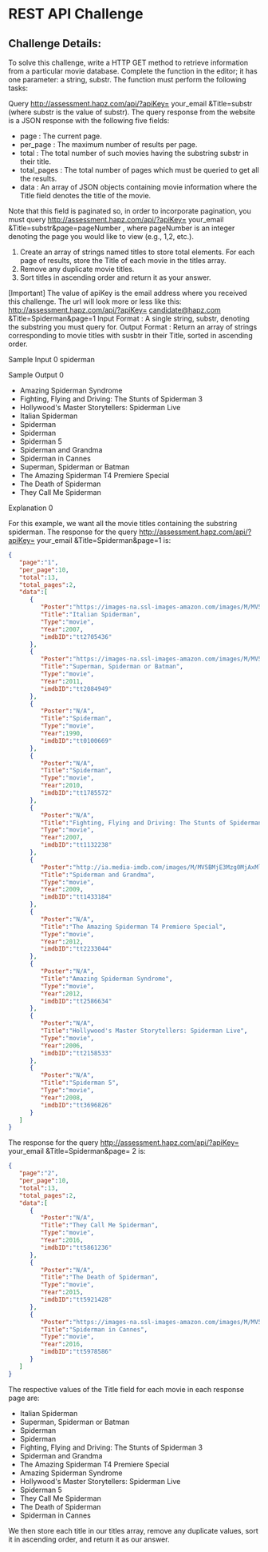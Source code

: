 # REST API Challenge

## Challenge Details:

To solve this challenge, write a HTTP GET method to retrieve information from a particular movie database. Complete the function in the editor; it has one parameter: a string, substr.
The function must perform the following tasks:

Query http://assessment.hapz.com/api/?apiKey= your_email &Title=substr (where substr is the value of substr). The query response from the website is a JSON response with the following
five fields:

 - page : The current page.
 - per_page : The maximum number of results per page.
 - total : The total number of such movies having the substring substr in their title.
 - total_pages : The total number of pages which must be queried to get all the results.
 - data : An array of JSON objects containing movie information where the Title field denotes the title of the movie.
 
Note that this field is paginated so, in order to incorporate pagination, you must query 
http://assessment.hapz.com/api/?apiKey= your_email &Title=substr&page=pageNumber , where pageNumber is an integer denoting the page you would like to view (e.g., 1,2, etc.).

1. Create an array of strings named titles to store total elements. For each page of results, store the Title of each movie in the titles array.
1. Remove any duplicate movie titles.
2. Sort titles in ascending order and return it as your answer.

[Important] The value of apiKey is the email address where you received this challenge. The url will look more or less like this: http://assessment.hapz.com/api/?apiKey= candidate@hapz.com &Title=Spiderman&page=1
Input Format : A single string, substr, denoting the substring you must query for.
Output Format : Return an array of strings corresponding to movie titles with susbtr in their Title, sorted in ascending order.

Sample Input 0
spiderman

Sample Output 0
 - Amazing Spiderman Syndrome
 - Fighting, Flying and Driving: The Stunts of Spiderman 3
 - Hollywood's Master Storytellers: Spiderman Live
 - Italian Spiderman
 - Spiderman
 - Spiderman
 - Spiderman 5
 - Spiderman and Grandma
 - Spiderman in Cannes
 - Superman, Spiderman or Batman
 - The Amazing Spiderman T4 Premiere Special
 - The Death of Spiderman
 - They Call Me Spiderman
 
Explanation 0

For this example, we want all the movie titles containing the substring spiderman. The
response for the query
http://assessment.hapz.com/api/?apiKey= your_email &Title=Spiderman&page=1 is:

```json
{
   "page":"1",
   "per_page":10,
   "total":13,
   "total_pages":2,
   "data":[
      {
         "Poster":"https://images-na.ssl-images-amazon.com/images/M/MV5BYjFhN2RjZTctMzA2Ni00NzE2LWJmYjMtNDAyYTllOTkyMmY3XkEyXkFqcGdeQXVyNTA0OTU0OTQ@._V1_SX300.jpg",
         "Title":"Italian Spiderman",
         "Type":"movie",
         "Year":2007,
         "imdbID":"tt2705436"
      },
      {
         "Poster":"https://images-na.ssl-images-amazon.com/images/M/MV5BMjQ4MzcxNDU3N15BMl5BanBnXkFtZTgwOTE1MzMxNzE@._V1_SX300.jpg",
         "Title":"Superman, Spiderman or Batman",
         "Type":"movie",
         "Year":2011,
         "imdbID":"tt2084949"
      },
      {
         "Poster":"N/A",
         "Title":"Spiderman",
         "Type":"movie",
         "Year":1990,
         "imdbID":"tt0100669"
      },
      {
         "Poster":"N/A",
         "Title":"Spiderman",
         "Type":"movie",
         "Year":2010,
         "imdbID":"tt1785572"
      },
      {
         "Poster":"N/A",
         "Title":"Fighting, Flying and Driving: The Stunts of Spiderman 3",
         "Type":"movie",
         "Year":2007,
         "imdbID":"tt1132238"
      },
      {
         "Poster":"http://ia.media-imdb.com/images/M/MV5BMjE3Mzg0MjAxMl5BMl5BanBnXkFtZTcwNjIyODg5Mg@@._V1_SX300.jpg",
         "Title":"Spiderman and Grandma",
         "Type":"movie",
         "Year":2009,
         "imdbID":"tt1433184"
      },
      {
         "Poster":"N/A",
         "Title":"The Amazing Spiderman T4 Premiere Special",
         "Type":"movie",
         "Year":2012,
         "imdbID":"tt2233044"
      },
      {
         "Poster":"N/A",
         "Title":"Amazing Spiderman Syndrome",
         "Type":"movie",
         "Year":2012,
         "imdbID":"tt2586634"
      },
      {
         "Poster":"N/A",
         "Title":"Hollywood's Master Storytellers: Spiderman Live",
         "Type":"movie",
         "Year":2006,
         "imdbID":"tt2158533"
      },
      {
         "Poster":"N/A",
         "Title":"Spiderman 5",
         "Type":"movie",
         "Year":2008,
         "imdbID":"tt3696826"
      }
   ]
}

```

The response for the query http://assessment.hapz.com/api/?apiKey= your_email &Title=Spiderman&page= 2 is:

```json
{
   "page":"2",
   "per_page":10,
   "total":13,
   "total_pages":2,
   "data":[
      {
         "Poster":"N/A",
         "Title":"They Call Me Spiderman",
         "Type":"movie",
         "Year":2016,
         "imdbID":"tt5861236"
      },
      {
         "Poster":"N/A",
         "Title":"The Death of Spiderman",
         "Type":"movie",
         "Year":2015,
         "imdbID":"tt5921428"
      },
      {
         "Poster":"https://images-na.ssl-images-amazon.com/images/M/MV5BZDlmMGQwYmItNTNmOS00OTNkLTkxNTYtNDM3ZWVlMWUyZDIzXkEyXkFqcGdeQXVyMTA5Mzk5Mw@@._V1_SX300.jpg",
         "Title":"Spiderman in Cannes",
         "Type":"movie",
         "Year":2016,
         "imdbID":"tt5978586"
      }
   ]
}
```

The respective values of the Title field for each movie in each response page are:
 - Italian Spiderman
 - Superman, Spiderman or Batman
 - Spiderman
 - Spiderman
 - Fighting, Flying and Driving: The Stunts of Spiderman 3
 - Spiderman and Grandma
 - The Amazing Spiderman T4 Premiere Special
 - Amazing Spiderman Syndrome
 - Hollywood's Master Storytellers: Spiderman Live
 - Spiderman 5
 - They Call Me Spiderman
 - The Death of Spiderman
 - Spiderman in Cannes

We then store each title in our titles array, remove any duplicate values, sort it in
ascending order, and return it as our answer.
